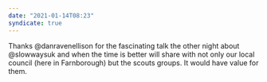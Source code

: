 ```yaml
---
date: "2021-01-14T08:23"
syndicate: true
---
```


Thanks @danravenellison for the fascinating talk the other night about @slowwaysuk and when the time is better will share with not only our local council (here in Farnborough) but the scouts groups. It would have value for them. 